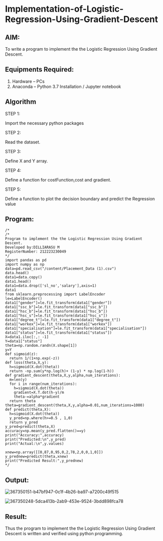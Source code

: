 # Implementation-of-Logistic-Regression-Using-Gradient-Descent

## AIM:
To write a program to implement the the Logistic Regression Using Gradient Descent.

## Equipments Required:
1. Hardware – PCs
2. Anaconda – Python 3.7 Installation / Jupyter notebook

## Algorithm
 STEP 1:
 
 Import the necessary python packages
 
 STEP 2:
 
 Read the dataset.
 
 STEP 3:
 
 Define X and Y array.
 
 STEP 4:
 
 Define a function for costFunction,cost and gradient.
 
 STEP 5:
 
 Define a function to plot the decision boundary and predict the Regression value

## Program:
```
/*
/*
Program to implement the the Logistic Regression Using Gradient Descent.
Developed by:DILLIARASU M
RegisterNumber: 212223230049
*/
import pandas as pd
import numpy as np
data=pd.read_csv("/content/Placement_Data (1).csv")
data.head()
data1=data.copy()
data1.head()
data1=data.drop(['sl_no','salary'],axis=1)
data1
from sklearn.preprocessing import LabelEncoder
le=LabelEncoder()
data1["gender"]=le.fit_transform(data1["gender"])
data1["ssc_b"]=le.fit_transform(data1["ssc_b"])
data1["hsc_b"]=le.fit_transform(data1["hsc_b"])
data1["hsc_s"]=le.fit_transform(data1["hsc_s"])
data1["degree_t"]=le.fit_transform(data1["degree_t"])
data1["workex"]=le.fit_transform(data1["workex"])
data1["specialisation"]=le.fit_transform(data1["specialisation"])
data1["status"]=le.fit_transform(data1["status"])
X=data1.iloc[:,: -1]
Y=data1["status"]
theta=np.random.randn(X.shape[1])
y=Y
def sigmoid(z):
  return 1/(1+np.exp(-z))
def loss(theta,X,y):
  h=sigmoid(X.dot(theta))
  return -np.sum(y*np.log(h)+ (1-y) * np.log(1-h))
def gradient_descent(theta,X,y,alpha,num_iterations):
  m=len(y)
  for i in range(num_iterations):
    h=sigmoid(X.dot(theta))
    gradient=X.T.dot(h-y)/m
    theta-=alpha*gradient
  return theta
theta=gradient_descent(theta,X,y,alpha=0.01,num_iterations=1000)
def predict(theta,X):
  h=sigmoid(X.dot(theta))
  y_pred=np.where(h>=0.5 , 1,0)
  return y_pred
y_pred=predict(theta,X)
accuracy=np.mean(y_pred.flatten()==y)
print("Accuracy:",accuracy)
print("Predicted:\n",y_pred)
print("Actual:\n",y.values)

xnew=np.array([[0,87,0,95,0,2,78,2,0,0,1,0]])
y_prednew=predict(theta,xnew)
print("Predicted Result:",y_prednew)
*/
```

## Output:
![367350151-b47bf947-0c1f-4b26-ba97-a7200c49f515](https://github.com/user-attachments/assets/114b3358-106d-4f11-9d0c-a51c7f578792)

![367350248-5dca413b-2ab9-453e-9524-3bdd898fca78](https://github.com/user-attachments/assets/c330f8c7-c0ef-4909-839f-3d2c63a448ce)


## Result:
Thus the program to implement the the Logistic Regression Using Gradient Descent is written and verified using python programming.

